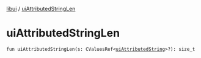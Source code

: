 [libui](README.md) / [uiAttributedStringLen](ui-attributed-string-len.md)

# uiAttributedStringLen

`fun uiAttributedStringLen(s: CValuesRef<`[`uiAttributedString`](ui-attributed-string.md)`>?): size_t`